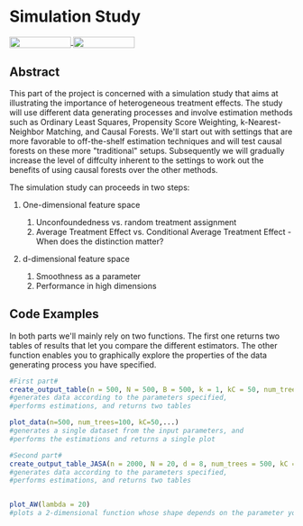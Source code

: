# Simulation Study 
<a href="https://nbviewer.jupyter.org/github/HumanCapitalAnalysis/student-project-timmens/blob/master/Simulation_Study/simulation_study.ipynb" 
    target="_parent">
    <img align="center" 
   src="https://raw.githubusercontent.com/jupyter/design/master/logos/Badges/nbviewer_badge.png" 
       width="109" height="20">
</a> 
<a href="https://mybinder.org/v2/gh/HumanCapitalAnalysis/student-project-timmens/master?filepath=Simulation_Study%2Fsimulation_study.ipynb" 
     target="_parent">
     <img align="center" 
        src="https://mybinder.org/badge_logo.svg" 
        width="109" height="20">
</a> 



## Abstract
This part of the project is concerned with a simulation study that aims at illustrating the importance of heterogeneous treatment effects. The study will use different data generating processes and involve estimation methods such as Ordinary Least Squares, Propensity Score Weighting, k-Nearest-Neighbor Matching, and Causal Forests.
We'll start out with settings that are more favorable to off-the-shelf estimation techniques and will test causal forests on these more "traditional" setups.
Subsequently we will gradually increase the level of diffculty inherent to the settings to work out the benefits of using causal forests over the other methods.

The simulation study can proceeds in two steps:

1. One-dimensional feature space
   1. Unconfoundedness vs. random treatment assignment
   2. Average Treatment Effect vs. Conditional Average Treatment Effect - When does the distinction matter?

2. d-dimensional feature space
   1.  Smoothness as a parameter 
   2. Performance in high dimensions

## Code Examples
In both parts we'll mainly rely on two functions. The first one returns two tables of results that let you compare the different estimators. The other function enables you to graphically explore the properties of the data generating process you have specified.


```R
#First part#
create_output_table(n = 500, N = 500, B = 500, k = 1, kC = 50, num_trees = 100,...)
#generates data according to the parameters specified,
#performs estimations, and returns two tables

plot_data(n=500, num_trees=100, kC=50,...)
#generates a single dataset from the input parameters, and
#performs the estimations and returns a single plot

#Second part#
create_output_table_JASA(n = 2000, N = 20, d = 8, num_trees = 500, kC = 20, lambda=20,...)
#generates data according to the parameters specified,
#performs estimations, and returns two tables


plot_AW(lambda = 20)
#plots a 2-dimensional function whose shape depends on the parameter you can choose
``` 
